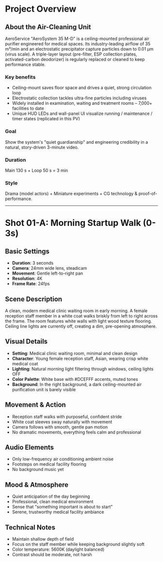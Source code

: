 # Project Overview

## About the Air-Cleaning Unit
AeroService "AeroSystem 35 M-D" is a ceiling-mounted professional air purifier engineered for medical spaces.
Its industry-leading airflow of 35 m³/min and an electrostatic precipitator capture particles down to 0.01 µm (virus scale). A triple-layer layout (pre-filter, ESP collection plates, activated-carbon deodorizer) is regularly replaced or cleaned to keep performance stable.

### Key benefits
- Ceiling-mount saves floor space and drives a quiet, strong circulation loop
- Electrostatic collection tackles ultra-fine particles including viruses
- Widely installed in examination, waiting and treatment rooms – 7,000+ facilities to date
- Unique HUD LEDs and wall-panel UI visualize running / maintenance / timer states (replicated in this PV)

### Goal
Show the system's "quiet guardianship" and engineering credibility in a natural, story-driven 3-minute video.

### Duration
Main 130 s + Loop 50 s = 3 min

### Style
Drama (model actors) + Miniature experiments + CG technology & proof-of-performance.

---

# Shot 01-A: Morning Startup Walk (0-3s)

## Basic Settings
- **Duration**: 3 seconds
- **Camera**: 24mm wide lens, steadicam
- **Movement**: Gentle left-to-right pan
- **Resolution**: 4K
- **Frame Rate**: 24fps

## Scene Description
A clean, modern medical clinic waiting room in early morning. A female reception staff member in a white coat walks briskly from left to right across the frame. The room features white walls with light wood texture flooring. Ceiling line lights are currently off, creating a dim, pre-opening atmosphere.

## Visual Details
- **Setting**: Medical clinic waiting room, minimal and clean design
- **Character**: Young female reception staff, Asian, wearing crisp white medical coat
- **Lighting**: Natural morning light filtering through windows, ceiling lights OFF
- **Color Palette**: White base with #DCEFFF accents, muted tones
- **Background**: In the right background, a dark ceiling-mounted air purification unit is barely visible

## Movement & Action
- Reception staff walks with purposeful, confident stride
- White coat sleeves sway naturally with movement
- Camera follows with smooth, gentle pan motion
- No dramatic movements, everything feels calm and professional

## Audio Elements
- Only low-frequency air conditioning ambient noise
- Footsteps on medical facility flooring
- No background music yet

## Mood & Atmosphere
- Quiet anticipation of the day beginning
- Professional, clean medical environment
- Sense that "something important is about to start"
- Serene, trustworthy medical facility ambiance

## Technical Notes
- Maintain shallow depth of field
- Focus on the staff member while keeping background slightly soft
- Color temperature: 5600K (daylight balanced)
- Contrast should be moderate, not harsh 